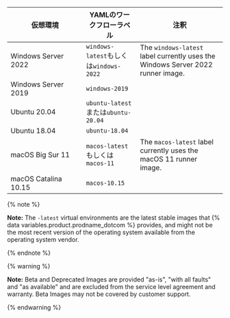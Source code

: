 <table style="width:100%">
<thead>
  <tr>
    <th style="width:35%"><b>仮想環境</b></th>
    <th style="width:25%"><b>YAMLのワークフローラベル</b></th>
    <th style="width:40%"><b>注釈</b></th>
  </tr>
</thead>
<tbody>
<tr>
<td>
Windows Server 2022
</td>
<td>
<code>windows-latest</code>もしくは<code>windows-2022</code>
</td>
<td>
The <code>windows-latest</code> label currently uses the Windows Server 2022 runner image.
</td>
</tr>
<tr>
<td>
Windows Server 2019
</td>
<td>
<code>windows-2019</code>
</td>
<td>
</td>
</tr>
<tr>
<td>
Ubuntu 20.04
</td>
<td>
<code>ubuntu-latest</code>または<code>ubuntu-20.04</code>
</td>
<td>
</td>
</tr>
<tr>
<td>
Ubuntu 18.04
</td>
<td>
<code>ubuntu-18.04</code>
</td>
<td>
</td>
</tr>
<tr>
<td>
macOS Big Sur 11
</td>
<td>
<code>macos-latest</code>もしくは<code>macos-11</code>
</td>
<td>
The <code>macos-latest</code> label currently uses the macOS 11 runner image.
</td>
</tr>
<tr>
<td>
macOS Catalina 10.15
</td>
<td>
<code>macos-10.15</code>
</td>
<td>
</td>
</tr>
</tbody>
</table>

{% note %}

**Note:** The `-latest` virtual environments are the latest stable images that {% data variables.product.prodname_dotcom %} provides, and might not be the most recent version of the operating system available from the operating system vendor.

{% endnote %}

{% warning %}

<b>Note:</b> Beta and Deprecated Images are provided "as-is", "with all faults" and "as available" and are excluded from the service level agreement and warranty. Beta Images may not be covered by customer support.

{% endwarning %}
